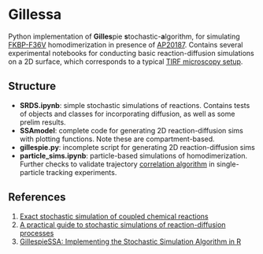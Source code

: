 # Gillessa
Python implementation of **Gilles**pie **s**tochastic-**a**lgorithm, for simulating [FKBP-F36V](https://www.rcsb.org/structure/1BL4) homodimerization in presence of [AP20187](https://www.sigmaaldrich.com/BE/en/product/sigma/sml2838). Contains several experimental notebooks for conducting basic reaction-diffusion simulations on a 2D surface, which corresponds to a typical [TIRF microscopy setup](https://www.leica-microsystems.com/science-lab/total-internal-reflection-fluorescence-tirf-microscopy/).

## Structure
* **SRDS.ipynb**: simple stochastic simulations of reactions. Contains tests of objects and classes for incorporating diffusion, as well as some prelim results.
* **SSAmodel**: complete code for generating 2D reaction-diffusion sims with plotting functions. Note these are compartment-based.
* **gillespie.py**: incomplete script for generating 2D reaction-diffusion sims
* **particle_sims.ipynb**:  particle-based simulations of homodimerization. Further checks to validate trajectory [correlation algorithm](https://www.researchgate.net/publication/256072559_Correlation_of_Dual_Colour_Single_Particle_Trajectories_for_Improved_Detection_and_Analysis_of_Interactions_in_Living_Cells) in single-particle tracking experiments.

## References
1. [Exact stochastic simulation of coupled chemical reactions](https://pubs.acs.org/doi/abs/10.1021/j100540a008)
2. [A practical guide to stochastic simulations of reaction-diffusion processes](https://arxiv.org/abs/0704.1908)
3. [GillespieSSA: Implementing the Stochastic
Simulation Algorithm in R](https://www.deenaschmidt.com/Teaching/Fa17/Gillespie-paper.pdf)
